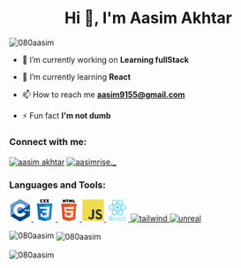 <h1 align="center">Hi 👋, I'm Aasim Akhtar</h1>
<p align="left"> <img src="https://komarev.com/ghpvc/?username=080aasim&label=Profile%20views&color=0e75b6&style=flat" alt="080aasim" /> </p>

- 🔭 I’m currently working on **Learning fullStack**

- 🌱 I’m currently learning **React**

- 📫 How to reach me **aasim9155@gmail.com**

- ⚡ Fun fact **I'm not dumb**

<h3 align="left">Connect with me:</h3>
<p align="left">
<a href="https://linkedin.com/in/aasim akhtar" target="blank"><img align="center" src="https://raw.githubusercontent.com/rahuldkjain/github-profile-readme-generator/master/src/images/icons/Social/linked-in-alt.svg" alt="aasim akhtar" height="30" width="40" /></a>
<a href="https://instagram.com/aasimrise._" target="blank"><img align="center" src="https://raw.githubusercontent.com/rahuldkjain/github-profile-readme-generator/master/src/images/icons/Social/instagram.svg" alt="aasimrise._" height="30" width="40" /></a>
</p>

<h3 align="left">Languages and Tools:</h3>
<p align="left">  <a href="https://www.w3schools.com/cpp/" target="_blank" rel="noreferrer"> <img src="https://raw.githubusercontent.com/devicons/devicon/master/icons/cplusplus/cplusplus-original.svg" alt="cplusplus" width="40" height="40"/> </a> <a href="https://www.w3schools.com/css/" target="_blank" rel="noreferrer"> <img src="https://raw.githubusercontent.com/devicons/devicon/master/icons/css3/css3-original-wordmark.svg" alt="css3" width="40" height="40"/> </a>  <a href="https://www.w3.org/html/" target="_blank" rel="noreferrer"> <img src="https://raw.githubusercontent.com/devicons/devicon/master/icons/html5/html5-original-wordmark.svg" alt="html5" width="40" height="40"/> </a> <a href="https://developer.mozilla.org/en-US/docs/Web/JavaScript" target="_blank" rel="noreferrer"> <img src="https://raw.githubusercontent.com/devicons/devicon/master/icons/javascript/javascript-original.svg" alt="javascript" width="40" height="40"/> </a>  <a href="https://reactjs.org/" target="_blank" rel="noreferrer"> <img src="https://raw.githubusercontent.com/devicons/devicon/master/icons/react/react-original-wordmark.svg" alt="react" width="40" height="40"/> </a> <a href="https://tailwindcss.com/" target="_blank" rel="noreferrer"> <img src="https://www.vectorlogo.zone/logos/tailwindcss/tailwindcss-icon.svg" alt="tailwind" width="40" height="40"/> </a> <a href="https://unrealengine.com/" target="_blank" rel="noreferrer"> <img src="https://raw.githubusercontent.com/kenangundogan/fontisto/036b7eca71aab1bef8e6a0518f7329f13ed62f6b/icons/svg/brand/unreal-engine.svg" alt="unreal" width="40" height="40"/> </a> </p>

<p><img align="left" src="https://github-readme-stats.vercel.app/api/top-langs?username=080aasim&show_icons=true&locale=en&layout=compact" alt="080aasim" /></p>

<p>&nbsp;<img align="center" src="https://github-readme-stats.vercel.app/api?username=080aasim&show_icons=true&locale=en" alt="080aasim" /></p>

<p><img align="center" src="https://github-readme-streak-stats.herokuapp.com/?user=080aasim&" alt="080aasim" /></p>
